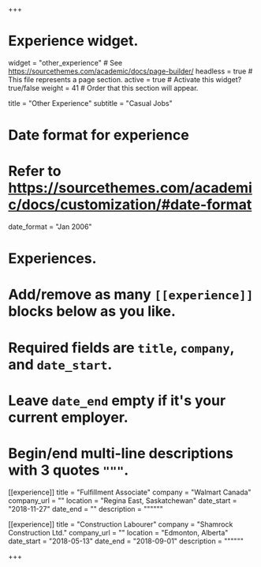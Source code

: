 +++
# Experience widget.
widget = "other_experience"  # See https://sourcethemes.com/academic/docs/page-builder/
headless = true  # This file represents a page section.
active = true  # Activate this widget? true/false
weight = 41  # Order that this section will appear.

title = "Other Experience"
subtitle = "Casual Jobs"

# Date format for experience
#   Refer to https://sourcethemes.com/academic/docs/customization/#date-format
date_format = "Jan 2006"

# Experiences.
#   Add/remove as many `[[experience]]` blocks below as you like.
#   Required fields are `title`, `company`, and `date_start`.
#   Leave `date_end` empty if it's your current employer.
#   Begin/end multi-line descriptions with 3 quotes `"""`.
[[experience]]
  title = "Fulfillment Associate"
  company = "Walmart Canada"
  company_url = ""
  location = "Regina East, Saskatchewan"
  date_start = "2018-11-27"
  date_end = ""
  description = """"""

[[experience]]
  title = "Construction Labourer"
  company = "Shamrock Construction Ltd."
  company_url = ""
  location = "Edmonton, Alberta"
  date_start = "2018-05-13"
  date_end = "2018-09-01"
  description = """"""

+++
